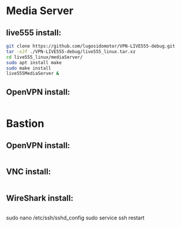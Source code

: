 # Media Server

## live555 install:
```bash
git clone https://github.com/lugosidomotor/VPN-LIVE555-debug.git
tar -xJf ./VPN-LIVE555-debug/live555_linux.tar.xz
cd live555_linux/mediaServer/
sudo apt install make
sudo make install
live555MediaServer &
```

## OpenVPN install:
```bash

```

# Bastion

## OpenVPN install:
```bash

```

## VNC install:
```bash

```

## WireShark install:
```bash

```


sudo nano /etc/ssh/sshd_config
sudo service ssh restart
